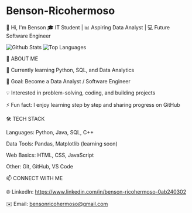 # Benson-Ricohermoso
👋 Hi, I'm Benson  🎓 IT Student | 📊 Aspiring Data Analyst | 💻 Future Software Engineer

![Github Stats](https://github-readme-stats.vercel.app/api?username=benson416-zxcy&show_icons=true&theme=tokyonight)           ![Top Languages](https://github-readme-stats.vercel.app/api/top-langs/?username=benson416-zxcy&layout=compact&theme=tokyonight)


🚀 ABOUT ME

🌱 Currently learning Python, SQL, and Data Analytics

🎯 Goal: Become a Data Analyst / Software Engineer

💡 Interested in problem-solving, coding, and building projects

⚡ Fun fact: I enjoy learning step by step and sharing progress on GitHub


🛠️ TECH STACK

Languages: Python, Java, SQL, C++

Data Tools: Pandas, Matplotlib (learning soon)

Web Basics: HTML, CSS, JavaScript

Other: Git, GitHub, VS Code




📫 CONNECT WITH ME

🌐 LinkedIn: https://www.linkedin.com/in/benson-ricohermoso-0ab240302

✉️ Email: bensonricohermoso@gmail.com
